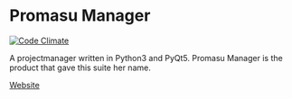 # Promasu Manager  
[![Code Climate](https://codeclimate.com/github/promasu/promasu-manager/badges/gpa.svg)](https://codeclimate.com/github/promasu/promasu-manager)  

A projectmanager written in Python3 and PyQt5.
Promasu Manager is the product that gave this suite her name.

[Website](https://promasu.github.io/promasu-manager/)
